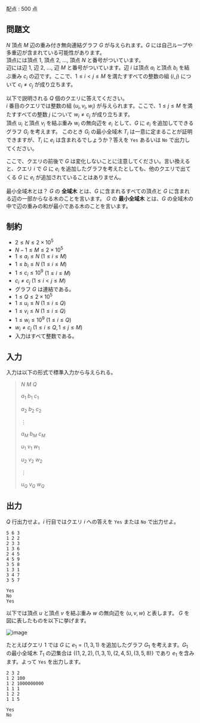 配点 : $500$ 点

## 問題文

$N$ 頂点 $M$ 辺の重み付き無向連結グラフ $G$ が与えられます。$G$ には自己ループや多重辺が含まれている可能性があります。<br>
頂点には頂点 $1$, 頂点 $2$, $\dots$, 頂点 $N$ と番号がついています。<br>
辺には辺 $1$, 辺 $2$, $\dots$, 辺 $M$ と番号がついています。辺 $i$ は頂点 $a_i$ と頂点 $b_i$ を結ぶ重み $c_i$ の辺です。ここで、$1 \leq i \lt j \leq M$ を満たすすべての整数の組 $(i, j)$ について $c_i \neq c_j$ が成り立ちます。

以下で説明される $Q$ 個のクエリに答えてください。<br>
$i$ 番目のクエリでは整数の組 $(u_i, v_i, w_i)$ が与えられます。ここで、$1 \leq j \leq M$ を満たすすべての整数 $j$ について $w_i \neq c_j$ が成り立ちます。 <br>
頂点 $u_i$ と頂点 $v_i$ を結ぶ重み $w_i$ の無向辺を $e_i$ として、$G$ に $e_i$ を追加してできるグラフ $G_i$ を考えます。
このとき $G_i$ の最小全域木 $T_i$ は一意に定まることが証明できますが、$T_i$ に $e_i$ は含まれるでしょうか？答えを `Yes` あるいは `No` で出力してください。

ここで、クエリの前後で $G$ は変化しないことに注意してください。言い換えると、クエリ $i$ で $G$ に $e_i$ を追加したグラフを考えたとしても、他のクエリで出てくる $G$ に $e_i$ が追加されていることはありません。

最小全域木とは？
$G$ の **全域木** とは、$G$ に含まれるすべての頂点と $G$ に含まれる辺の一部からなる木のことを言います。
$G$ の **最小全域木** とは、$G$ の全域木の中で辺の重みの和が最小である木のことを言います。

## 制約

- $2 \leq N \leq 2 \times 10^5$
- $N - 1 \leq M \leq 2 \times 10^5$
- $1 \leq a_i \leq N$ $(1 \leq i \leq M)$
- $1 \leq b_i \leq N$ $(1 \leq i \leq M)$
- $1 \leq c_i \leq 10^9$ $(1 \leq i \leq M)$
- $c_i \neq c_j$ $(1 \leq i \lt j \leq M)$
- グラフ $G$ は連結である。
- $1 \leq Q \leq 2 \times 10^5$
- $1 \leq u_i \leq N$ $(1 \leq i \leq Q)$
- $1 \leq v_i \leq N$ $(1 \leq i \leq Q)$
- $1 \leq w_i \leq 10^9$ $(1 \leq i \leq Q)$
- $w_i \neq c_j$ $(1 \leq i \leq Q, 1 \leq j \leq M)$
- 入力はすべて整数である。

## 入力

入力は以下の形式で標準入力から与えられる。

> $N$ $M$ $Q$
> 
> $a_1$ $b_1$ $c_1$
> 
> $a_2$ $b_2$ $c_2$
> 
> $\vdots$
> 
> $a_M$ $b_M$ $c_M$
> 
> $u_1$ $v_1$ $w_1$
> 
> $u_2$ $v_2$ $w_2$
> 
> $\vdots$
> 
> $u_Q$ $v_Q$ $w_Q$

## 出力

$Q$ 行出力せよ。$i$ 行目ではクエリ $i$ への答えを `Yes` または `No` で出力せよ。

```input1
5 6 3
1 2 2
2 3 3
1 3 6
2 4 5
4 5 9
3 5 8
1 3 1
3 4 7
3 5 7
```

```output1
Yes
No
Yes
```

以下では頂点 $u$ と頂点 $v$ を結ぶ重み $w$ の無向辺を $(u,v,w)$ と表します。
$G$ を図に表したものを以下に挙げます。

![image](https://img.atcoder.jp/ghi/15ac15edee5a8b055f65192d7323d43b.png)

たとえばクエリ $1$ では $G$ に $e_1 = (1,3,1)$ を追加したグラフ $G_1$ を考えます。$G_1$ の最小全域木 $T_1$ の辺集合は $\lbrace (1,2,2),(1,3,1),(2,4,5),(3,5,8) \rbrace$ であり $e_1$ を含みます。よって `Yes` を出力します。

```input2
2 3 2
1 2 100
1 2 1000000000
1 1 1
1 2 2
1 1 5
```

```output2
Yes
No
```